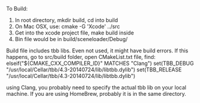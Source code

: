 To Build:
1. In root directory, mkdir build, cd into build
2. On Mac OSX, use: cmake -G 'Xcode' ../src
3. Get into the xcode project file, make build inside
4. Bin file would be in build/sceneloader/Debug/

Build file includes tbb libs. Even not used, it might have build errors.
If this happens, go to src/build folder, open CMakeList.txt file, find:
elseif("${CMAKE_CXX_COMPILER_ID}" MATCHES "Clang")
	set(TBB_DEBUG "/usr/local/Cellar/tbb/4.3-20140724/lib/libtbb.dylib")
	set(TBB_RELEASE "/usr/local/Cellar/tbb/4.3-20140724/lib/libtbb.dylib")

using Clang, you probably need to specify the actual tbb lib on your local machine. If you are using HomeBrew, probably it is in the same directory.
